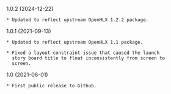 1.0.2 (2024-12-22)

    * Updated to reflect upstream OpenHLX 1.2.2 package.

1.0.1 (2021-09-13)

    * Updated to reflect upstream OpenHLX 1.1 package.

    * Fixed a layout constraint issue that caused the launch
      story board title to float inconsistently from screen to
      screen.

1.0 (2021-06-01)

    * First public release to Github.
